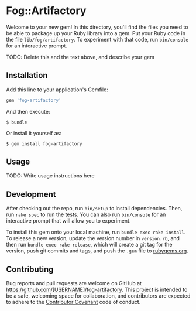 # Fog::Artifactory

Welcome to your new gem! In this directory, you'll find the files you need to be able to package up your Ruby library into a gem. Put your Ruby code in the file `lib/fog/artifactory`. To experiment with that code, run `bin/console` for an interactive prompt.

TODO: Delete this and the text above, and describe your gem

## Installation

Add this line to your application's Gemfile:

```ruby
gem 'fog-artifactory'
```

And then execute:

    $ bundle

Or install it yourself as:

    $ gem install fog-artifactory

## Usage

TODO: Write usage instructions here

## Development

After checking out the repo, run `bin/setup` to install dependencies. Then, run `rake spec` to run the tests. You can also run `bin/console` for an interactive prompt that will allow you to experiment.

To install this gem onto your local machine, run `bundle exec rake install`. To release a new version, update the version number in `version.rb`, and then run `bundle exec rake release`, which will create a git tag for the version, push git commits and tags, and push the `.gem` file to [rubygems.org](https://rubygems.org).

## Contributing

Bug reports and pull requests are welcome on GitHub at https://github.com/[USERNAME]/fog-artifactory. This project is intended to be a safe, welcoming space for collaboration, and contributors are expected to adhere to the [Contributor Covenant](http://contributor-covenant.org) code of conduct.

